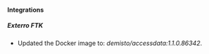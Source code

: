 #### Integrations
##### Exterro FTK
- Updated the Docker image to: *demisto/accessdata:1.1.0.86342*.
